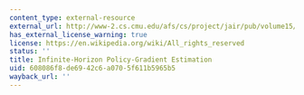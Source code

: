 ```yaml
---
content_type: external-resource
external_url: http://www-2.cs.cmu.edu/afs/cs/project/jair/pub/volume15/baxter01a.pdf
has_external_license_warning: true
license: https://en.wikipedia.org/wiki/All_rights_reserved
status: ''
title: Infinite-Horizon Policy-Gradient Estimation
uid: 608086f8-de69-42c6-a070-5f611b5965b5
wayback_url: ''
---
```

